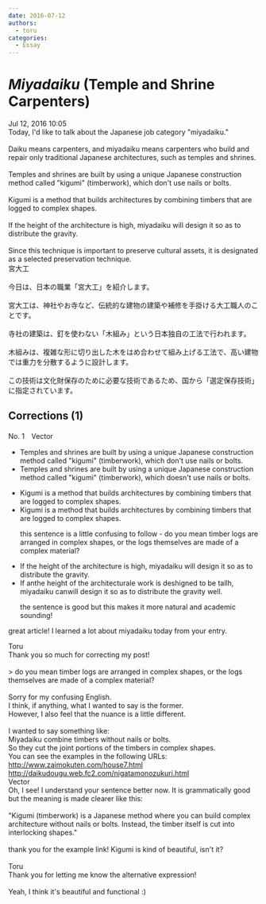 ```yaml
---
date: 2016-07-12
authors:
  - toru
categories:
  - Essay
---
```


<h1 id="subject_show"><strong><em>Miyadaiku</strong></em> (Temple and Shrine Carpenters)</h1>
<div class="date">Jul 12, 2016 10:05</div>
<div id="post"><div id="body_show_ori">
Today, I'd like to talk about the Japanese job category "miyadaiku."<br/><br/>Daiku means carpenters, and miyadaiku means carpenters who build and repair only traditional Japanese architectures, such as temples and shrines.<br/><br/>Temples and shrines are built by using a unique Japanese construction method called "kigumi" (timberwork), which don't use nails or bolts.<br/><br/>Kigumi is a method that builds architectures by combining timbers that are logged to complex shapes.<br/><br/>If the height of the architecture is high, miyadaiku will design it so as to distribute the gravity.<br/><br/>Since this technique is important to preserve cultural assets, it is designated as a selected preservation technique.
</div></div>

<!-- more -->

<div id="post_ja"><div id="body_show_mo">
宮大工<br/><br/>今日は、日本の職業「宮大工」を紹介します。<br/><br/>宮大工は、神社やお寺など、伝統的な建物の建築や補修を手掛ける大工職人のことです。<br/><br/>寺社の建築は、釘を使わない「木組み」という日本独自の工法で行われます。<br/><br/>木組みは、複雑な形に切り出した木をはめ合わせて組み上げる工法で、高い建物では重力を分散するように設計します。<br/><br/>この技術は文化財保存のために必要な技術であるため、国から「選定保存技術」に指定されています。
</div></div>

## Corrections (1)
<div id="block"><div class="first_name"> No. 1　<span class="just_name">Vector</span></div><div id="block2">
<ul class="correction_field">
<li class="incorrect">Temples and shrines are built by using a unique Japanese construction method called "kigumi" (timberwork), which don't use nails or bolts.</li>
<li class="corrected correct">
Temples and shrines are built by using a unique Japanese construction method called "kigumi" (timberwork), which do<span class="f_red">es</span>n't use nails or bolts.
</li>
</ul>
<ul class="correction_field">
<li class="incorrect">Kigumi is a method that builds architectures by combining timbers that are logged to complex shapes.</li>
<li class="corrected correct">
Kigumi is a method that builds architectures by combining timbers that are logged to complex shapes.
<p class="correction_comment">this sentence is a little confusing to follow - do you mean timber logs are arranged in complex shapes, or the logs themselves are made of a complex material?</p>
</li>
</ul>
<ul class="correction_field">
<li class="incorrect">If the height of the architecture is high, miyadaiku will design it so as to distribute the gravity.</li>
<li class="corrected correct">
If <span class="f_red">an</span><span class="f_gray"><span class="sline">the</span></span> <span class="f_gray"><span class="sline">height of the </span></span>architectur<span class="f_red">al</span><span class="f_gray"><span class="sline">e</span></span> <span class="f_red">work </span>is <span class="f_red">des</span><span class="f_gray"><span class="sline">h</span></span>ig<span class="f_red">ned to be tall</span><span class="f_gray"><span class="sline">h</span></span>, miyadaiku <span class="f_red">can</span><span class="f_gray"><span class="sline">will</span></span> design it so as to distribute the gravity<span class="f_red"> well</span>.<span class="f_red"> </span>
<p class="correction_comment">the sentence is good but this makes it more natural and academic sounding!</p>
</li>
</ul>
<p class="comment_small">
 great article! I learned a lot about miyadaiku today from your entry.
</p>

</div><div class="name"><span class="just_name">Toru</span><br>
Thank you so much for correcting my post!<br/><br/>&gt; do you mean timber logs are arranged in complex shapes, or the logs themselves are made of a complex material?<br/><br/>Sorry for my confusing English.<br/>I think, if anything, what I wanted to say is the former.<br/>However, I also feel that the nuance is a little different.<br/><br/>I wanted to say something like:<br/>Miyadaiku combine timbers without nails or bolts.<br/>So they cut the joint portions of the timbers in complex shapes.<br/>You can see the examples in the following URLs:<br/><a href="http://www.zaimokuten.com/house7.html" target="_blank">http://www.zaimokuten.com/house7.html</a><br/><a href="http://daikudougu.web.fc2.com/nigatamonozukuri.html" target="_blank">http://daikudougu.web.fc2.com/nigatamonozukuri.html</a>
</div>
<div class="name"><span class="just_name">Vector</span><br>
Oh, I see! I understand your sentence better now. It is grammatically good but the meaning is made clearer like this:<br/><br/>"Kigumi (timberwork) is a Japanese method where you can build complex architecture without nails or bolts. Instead, the timber itself is cut into interlocking shapes." <br/><br/>thank you for the example link! Kigumi is kind of beautiful, isn't it?<br/><br/>
</div>
<div class="name"><span class="just_name">Toru</span><br>
Thank you for letting me know the alternative expression!<br/><br/>Yeah, I think it's beautiful and functional :)
</div>
</div>

